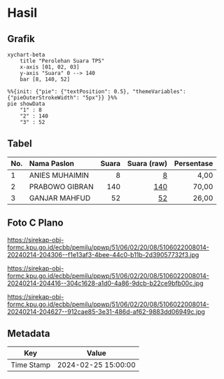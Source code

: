 # Hasil

## Grafik

```mermaid
xychart-beta
    title "Perolehan Suara TPS"
    x-axis [01, 02, 03]
    y-axis "Suara" 0 --> 140
    bar [8, 140, 52]
```

```mermaid
%%{init: {"pie": {"textPosition": 0.5}, "themeVariables": {"pieOuterStrokeWidth": "5px"}} }%%
pie showData
    "1" : 8
    "2" : 140
    "3" : 52
```

## Tabel

| No. | Nama Paslon    | Suara | Suara (raw) | Persentase |
|:--- |:-------------- | -----:| -----------:| ----------:|
| 1   | ANIES MUHAIMIN | 8     | [8][p-1]    | 4,00       |
| 2   | PRABOWO GIBRAN | 140   | [140][p-2]  | 70,00      |
| 3   | GANJAR MAHFUD  | 52    | [52][p-3]   | 26,00      |


[p-1]: https://github.com/gigit-pemilu/pemilu-2024-51-bali/blob/main/pilpres/hitung-suara/sub/51-bali/sub/06-bangli/sub/02-bangli/sub/2008-pengotan/sub/014-tps/sub/paslon-1.txt
[p-2]: https://github.com/gigit-pemilu/pemilu-2024-51-bali/blob/main/pilpres/hitung-suara/sub/51-bali/sub/06-bangli/sub/02-bangli/sub/2008-pengotan/sub/014-tps/sub/paslon-2.txt
[p-3]: https://github.com/gigit-pemilu/pemilu-2024-51-bali/blob/main/pilpres/hitung-suara/sub/51-bali/sub/06-bangli/sub/02-bangli/sub/2008-pengotan/sub/014-tps/sub/paslon-3.txt

## Foto C Plano

https://sirekap-obj-formc.kpu.go.id/ecbb/pemilu/ppwp/51/06/02/20/08/5106022008014-20240214-204306--f1e13af3-4bee-44c0-b11b-2d39057732f3.jpg

https://sirekap-obj-formc.kpu.go.id/ecbb/pemilu/ppwp/51/06/02/20/08/5106022008014-20240214-204416--304c1628-a1d0-4a86-9dcb-b22ce9bfb00c.jpg

https://sirekap-obj-formc.kpu.go.id/ecbb/pemilu/ppwp/51/06/02/20/08/5106022008014-20240214-204627--912cae85-3e31-486d-af62-9883dd06949c.jpg


## Metadata

| Key        | Value               |
| ---------- | ------------------- |
| Time Stamp | 2024-02-25 15:00:00 |



